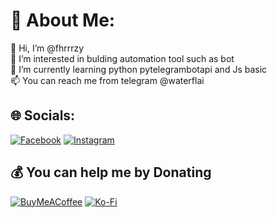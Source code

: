 # 💫 About Me:
👋 Hi, I’m @fhrrrzy<br>👀 I’m interested in bulding automation tool such as bot<br>🌱 I’m currently learning python pytelegrambotapi and Js basic<br>📫 You can reach me from telegram @waterflai


## 🌐 Socials:
[![Facebook](https://img.shields.io/badge/Facebook-%231877F2.svg?logo=Facebook&logoColor=white)](https://facebook.com/fahrurrozyantis) [![Instagram](https://img.shields.io/badge/Instagram-%23E4405F.svg?logo=Instagram&logoColor=white)](https://instagram.com/fhrrrzy___) 


  ## 💰 You can help me by Donating
  [![BuyMeACoffee](https://img.shields.io/badge/Buy%20Me%20a%20Coffee-ffdd00?style=for-the-badge&logo=buy-me-a-coffee&logoColor=black)](https://buymeacoffee.com/antis) [![Ko-Fi](https://img.shields.io/badge/Ko--fi-F16061?style=for-the-badge&logo=ko-fi&logoColor=white)](https://ko-fi.com/antis) 

 
